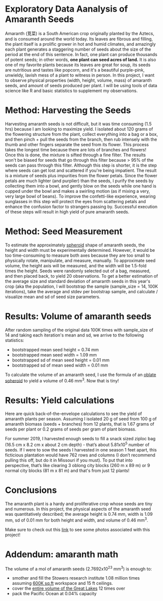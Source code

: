 # Exploratory Data Aanalysis of Amaranth Seeds

Amaranth (莧菜) is a South American crop originally planted by the Aztecs, and is consumed around the world today. Its leaves are fibrous and filling, the plant itself is a prolific grower in hot and humid climates, and amazingly each plant generates a staggering number of seeds about the size of the period at the end of this sentence. In fact, one plant can produce thousands of potent seeds; in other words, **one plant can seed acres of land.** It is also one of my favorite plants because its leaves are great for soup, its seeds are nutritious and tastes like popcorn, and it's a beautiful purple-pink, unwieldy, lavish mess of a plant to witness in person. In this project, I want to observe physical properties (width, height, volume, mass) of amaranth seeds, and amount of seeds produced per plant. I will be using tools of data science like R and basic statistics to supplement my observations.

# Method: Harvesting the Seeds

Harvesting amaranth seeds is not difficult, but it was time consuming (1.5 hrs) because I am looking to maximize yield. I isolated about 120 grams of the flowering structure from the plant, collect everything into a bag or a box, and then pinch + pull the seeds from the branch, then rub intensely with the thumb and other fingers separate the seed from its flower. This process takes the longest time because there are lots of branches and flowers! 
Once this is done, the mixture is sifted through a fine filter. The results won't be biased for seeds that go through this filter because > 95% of the seeds can pass through this filter. Although this step is shorter, it is the step where seeds can get lost and scattered if you're being impatient. The result is a mixture of seeds plus impurities from the flower petals. Since the flower petals are much lighter (and purplier) than the seeds, I purify the seeds by collecting them into a bowl, and gently blow on the seeds while one hand is cupped under the bowl and makes a swirling motion (as if mixing a very, very large bowl of beans). To improve the confetti-like experience, wearing sunglasses in this step will protect the eyes from scattering petals and enhance the confusion factor to strangers passing by. Successful execution of these steps will result in high yield of pure amaranth seeds.

# Method: Seed Measurement
To estimate the approximately [spheroid](https://en.wikipedia.org/wiki/Spheroid) shape of amaranth seeds, the height and width must be experimentally determined. However, it would be too time-consuming to measure both axes because they are too small to physically rotate, manipulate, and measure, manually. To approximate seed volume, the height axis will be measured, and the width will be 1.5-fold times the height. Seeds were randomly selected out of a bag, measured, and then placed back, to yield 20 observations. To get a better estimation of the average size and standard deviation of amaranth seeds in this year's crop (aka the population, I will bootstrap the sample (sample_size = 14, 100K iterations), take the average and stdev per bootstrap sample, and calculate / visualize mean and sd of seed size parameters.

# Results: Volume of amaranth seeds
  After random sampling of the original data 100K times with sample_size of 14 and taking each iteration's mean and sd, we arrive to the following statistics: 
  
  * bootstrapped mean seed height = 0.74 mm
  * bootstrapped mean seed width = 1.09 mm
  * bootstrapped sd of mean seed height = 0.01 mm
  * bootstrapped sd of mean seed width = 0.01 mm
  
To calculate the volume of an amaranth seed, I use the formula of an [oblate spheroid](https://en.wikipedia.org/wiki/Spheroid) to yield a volume of 0.46 mm<sup>3</sup>. Now that is tiny!
  
# Results: Yield calculations
Here are quick back-of-the-envelope calculations to see the yield of amaranth plants per season. Assuming I isolated 20 g of seed from 100 g of amaranth biomass (seeds + branches) from 12 plants, that is 1.67 grams of seeds per plant or 0.2 grams of seeds per gram of plant biomass.

For summer 2019, I harvested enough seeds to fill a snack sized ziploc bag (16.5 cm x 8.2 cm x about 2 cm depth) - that’s about 5.81x10<sup>5</sup> number of seeds. If I 
were to sow the seeds I harvested in one season 1 feet apart, this ficticious plantation would have 762 rows and columns (I don’t recommend pulling this off, but do it in Missouri if you must). To put that into perspective, that’s like clearing 3 oblong city blocks (260 m x 89 m) or 9 normal city blocks (81 m x 81 m) and that's from just 12 plants!

# Conclusions
The amaranth plant is a hardy and proliferative crop whose seeds are tiny and numerous. In this project, the physical aspects of the amaranth seed was quantitatively described; the average height is 0.74 mm, width is 1.09 mm, sd of 0.01 mm for both height and width, and volume of 0.46 mm<sup>3</sup>. 

Make sure to check out this [link]() to see some photos associated with this project! 

# Addendum: amaranth math

The volume of a mol of amaranth seeds (2.7692x10<sup>23</sup> mm<sup>3</sup>) is enough to:
  * smother and fill the Stowers research institute 1.08 million times assuming [600K sq.ft](https://www.stowers.org/about/campus) workspace and 15 ft ceilings.
  * cover the [entire volume of the Great Lakes](https://en.wikipedia.org/wiki/Great_Lakes) 12 times over
  * pack the Pacific Ocean at 0.04% capacity
